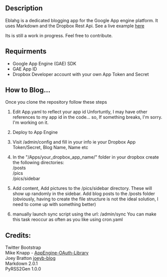 ## Description

Eblahg is a dedicated blogging app for the Google App engine platform.  It uses Markdown and the Dropbox Rest Api.  See a live example [here](http://eblahm.appspot.com)

Its is still a work in progress. Feel free to contribute.

## Requirments

- Google App Engine (GAE) SDK
- GAE App ID
- Dropbox Developer account with your own App Token and Secret

## How to Blog...

Once you clone the repository follow these steps

1. Edit App.yaml to reflect your app id
Unfortuntly, I may have other references to my app id in the code... so, If something breaks, I'm sorry.  I'm working on it.

2. Deploy to App Engine

3. Visit /admin/config and fill in your info
ie your Dropbox App Token/Secret, Blog Name, Name etc

4. In the "/Apps/your_dropbox_app_name/" folder in your dropbox create the following directories:  
/posts  
/pics  
/pics/sidebar  

5. Add content, Add pictures to the /pics/sidebar directory.  These will show up randomly in the sidebar. Add blog posts to the /posts folder (obviously, having to create the file structure is not the ideal solution, I need to come up with something better)

6. manually launch sync script using the url: /admin/sync
You can make this task reoccur as often as you like using cron.yaml


## Credits:
Twitter Bootstrap  
Mike Knapp - [AppEngine-OAuth-Library](https://github.com/mikeknapp/AppEngine-OAuth-Library)  
Joey Bratton [joeyb-blog](https://github.com/joeyb/joeyb-blog)  
Markdown 2.0.1  
PyRSS2Gen 1.0.0  
